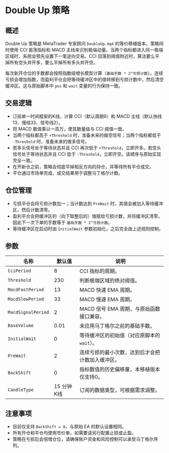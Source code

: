 # Double Up 策略

## 概述
Double Up 策略是 MetaTrader 专家顾问 `DoubleUp.mq4` 的等价移植版本。策略同时使用 CCI 振荡指标和 MACD 主线来识别极端动量。当两个指标都进入同一极端区域时，系统会预先设置下一笔逆向交易。CCI 回落到阈值附近时，算法要么平掉所有空头并开多，要么平掉所有多头并开空。

每次新开仓位的手数都会按照指数级增长模型计算（`基础手数 * 2^亏损计数`）。连续亏损会增加指数，而盈利平仓会把等待缓冲区中的值转移到亏损计数中，然后清空缓冲区。这与原始脚本中 `pos` 和 `wait` 变量的行为保持一致。

## 交易逻辑
- 订阅单一时间框架的K线，计算 CCI（默认周期8）和 MACD 主线（默认快线13、慢线33、信号线2）。
- 将 MACD 数值乘以一百万，使其数量级与 CCI 阈值一致。
- 当两个指标都高于 `+Threshold` 时，准备未来的做空信号；当两个指标都低于 `-Threshold` 时，准备未来的做多信号。
- 若多头信号处于等待状态并且 CCI 再次低于 `+Threshold`，立即开多。若空头信号处于等待状态并且 CCI 低于 `-Threshold`，立即开空。该顺序与原始实现完全一致。
- 在开新仓之前，策略会彻底平掉相反方向的持仓，并等待所有平仓成交。
- 平仓通过市场单完成，成交结果用于调整马丁格尔计数。

## 仓位管理
- 亏损平仓会将亏损计数加一；当计数达到 `PreWait` 时，其值会被加入等待缓冲区，然后计数清零。
- 盈利平仓会把缓冲区的（向下取整后的）值赋给亏损计数，并将缓冲区清零，因此下一次下单的手数等于 `基础手数 * 2^亏损计数`。
- 等待缓冲区在启动时由 `InitialWait` 参数初始化，之后完全由上述规则控制。

## 参数
| 名称 | 默认值 | 说明 |
|------|--------|------|
| `CciPeriod` | 8 | CCI 指标的周期。 |
| `Threshold` | 230 | 判断极端区域的绝对阈值。 |
| `MacdFastPeriod` | 13 | MACD 快速 EMA 周期。 |
| `MacdSlowPeriod` | 33 | MACD 慢速 EMA 周期。 |
| `MacdSignalPeriod` | 2 | MACD 信号 EMA 周期，与原始函数接口兼容。 |
| `BaseVolume` | 0.01 | 未应用马丁格尔之前的基础手数。 |
| `InitialWait` | 0 | 等待缓冲区的初始值（对应原脚本的 `wait`）。 |
| `PreWait` | 2 | 连续亏损的最小次数，达到后才会把计数加入缓冲区。 |
| `BackShift` | 0 | 指标数值的历史偏移量，本移植版本仅支持0。 |
| `CandleType` | 15 分钟K线 | 订阅的数据类型，可根据需求调整。 |

## 注意事项
- 目前仅支持 `BackShift = 0`，与原始 EA 的默认设置相同。
- 所有开仓和平仓均使用市价单，如需要请另行配置止损或止盈。
- 策略在亏损后会倍增仓位，请确保账户资金和风险控制可以承受马丁格尔序列。
